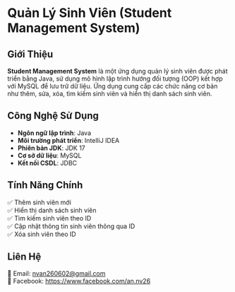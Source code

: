 # Quản Lý Sinh Viên (Student Management System)  

## Giới Thiệu  
**Student Management System** là một ứng dụng quản lý sinh viên được phát triển bằng Java, sử dụng mô hình lập trình hướng đối tượng (OOP) kết hợp với MySQL để lưu trữ dữ liệu. Ứng dụng cung cấp các chức năng cơ bản như thêm, sửa, xóa, tìm kiếm sinh viên và hiển thị danh sách sinh viên.  

## Công Nghệ Sử Dụng  
- **Ngôn ngữ lập trình**: Java  
- **Môi trường phát triển**: IntelliJ IDEA  
- **Phiên bản JDK**: JDK 17  
- **Cơ sở dữ liệu**: MySQL  
- **Kết nối CSDL**: JDBC  

## Tính Năng Chính  
✅ Thêm sinh viên mới  
✅ Hiển thị danh sách sinh viên  
✅ Tìm kiếm sinh viên theo ID  
✅ Cập nhật thông tin sinh viên thông qua ID  
✅ Xóa sinh viên theo ID  

## Liên Hệ  
📧 Email: nvan260602@gmail.com  
🔗 Facebook: https://www.facebook.com/an.nv26 
